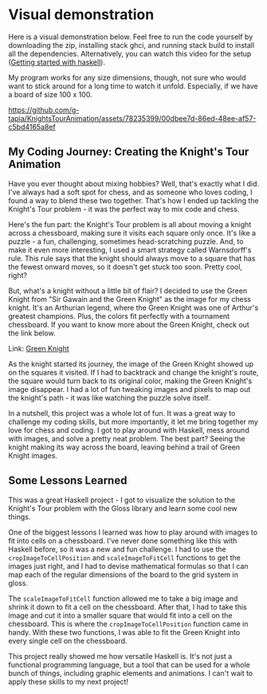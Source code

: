 # Visual demonstration
Here is a visual demonstration below. Feel free to run the code yourself by downloading the zip, installing stack ghci, and running stack build to install all the dependencies. Alternatively, you can watch this video for the setup ([Getting started with haskell](https://www.youtube.com/watch?v=YNkMcNM0dJI)). 

My program works for any size dimensions, though, not sure who would want to stick around for a long time to watch it unfold. Especially, if we have a board of size 100 x 100.

https://github.com/g-tapia/KnightsTourAnimation/assets/78235399/00dbee7d-86ed-48ee-af57-c5bd4165a8ef



## My Coding Journey: Creating the Knight's Tour Animation
Have you ever thought about mixing hobbies? Well, that's exactly what I did. I've always had a soft spot for chess, and as someone who loves coding, I found a way to blend these two together. That's how I ended up tackling the Knight's Tour problem - it was the perfect way to mix code and chess.

Here's the fun part: the Knight's Tour problem is all about moving a knight across a chessboard, making sure it visits each square only once. It's like a puzzle - a fun, challenging, sometimes head-scratching puzzle. And, to make it even more interesting, I used a smart strategy called Warnsdorff's rule. This rule says that the knight should always move to a square that has the fewest onward moves, so it doesn't get stuck too soon. Pretty cool, right?

But, what's a knight without a little bit of flair? I decided to use the Green Knight from "Sir Gawain and the Green Knight" as the image for my chess knight. It's an Arthurian legend, where the Green Knight was one of Arthur's greatest champions. Plus, the colors fit perfectly with a tournament chessboard. If you want to know more about the Green Knight, check out the link below.

Link: [Green Knight](https://en.wikipedia.org/wiki/Green_Knight)

As the knight started its journey, the image of the Green Knight showed up on the squares it visited. If I had to backtrack and change the knight's route, the square would turn back to its original color, making the Green Knight's image disappear. I had a lot of fun tweaking images and pixels to map out the knight's path - it was like watching the puzzle solve itself.

In a nutshell, this project was a whole lot of fun. It was a great way to challenge my coding skills, but more importantly, it let me bring together my love for chess and coding. I got to play around with Haskell, mess around with images, and solve a pretty neat problem. The best part? Seeing the knight making its way across the board, leaving behind a trail of Green Knight images.

## Some Lessons Learned

This was a great Haskell project - I got to visualize the solution to the Knight's Tour problem with the Gloss library and learn some cool new things.

One of the biggest lessons I learned was how to play around with images to fit into cells on a chessboard. I've never done something like this with Haskell before, so it was a new and fun challenge. I had to use the `cropImageToCellPosition` and `scaleImageToFitCell` functions to get the images just right, and I had to devise mathematical formulas so that I can map each of the regular dimensions of the board to the grid system in gloss.

The `scaleImageToFitCell` function allowed me to take a big image and shrink it down to fit a cell on the chessboard. After that, I had to take this image and cut it into a smaller square that would fit into a cell on the chessboard. This is where the `cropImageToCellPosition` function came in handy. With these two functions, I was able to fit the Green Knight into every single cell on the chessboard.

This project really showed me how versatile Haskell is. It's not just a functional programming language, but a tool that can be used for a whole bunch of things, including graphic elements and animations. I can't wait to apply these skills to my next project!
